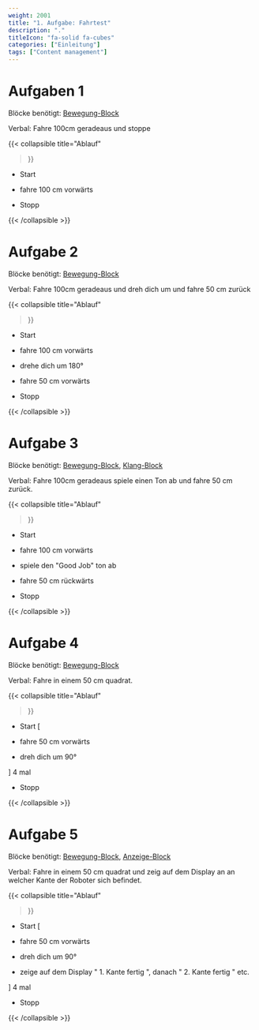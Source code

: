 ```yaml
---
weight: 2001
title: "1. Aufgabe: Fahrtest"
description: "."
titleIcon: "fa-solid fa-cubes"
categories: ["Einleitung"]
tags: ["Content management"]
---
```


# Aufgaben 1

Blöcke benötigt: [Bewegung-Block](/2.-allgemeine-blöcke/1.-bewegung.html)

Verbal: Fahre 100cm geradeaus und stoppe

{{< collapsible
    title="Ablauf"
>}}
- Start

- fahre 100 cm vorwärts

- Stopp

{{< /collapsible >}}

# Aufgabe 2

Blöcke benötigt: [Bewegung-Block](/2.-allgemeine-blöcke/1.-bewegung.html)

Verbal: Fahre 100cm geradeaus und dreh dich um und fahre 50 cm zurück

{{< collapsible
    title="Ablauf"
>}}


- Start

- fahre 100 cm vorwärts

- drehe dich um 180°

- fahre 50 cm vorwärts

- Stopp

{{< /collapsible >}}



# Aufgabe 3

Blöcke benötigt: [Bewegung-Block](/2.-allgemeine-blöcke/1.-bewegung.html), [Klang-Block](/2.-allgemeine-blöcke/3.-klang.html)

Verbal: Fahre 100cm geradeaus spiele einen Ton ab und fahre 50 cm zurück.

{{< collapsible
    title="Ablauf"
>}}


- Start

- fahre 100 cm vorwärts

- spiele den "Good Job" ton ab

- fahre 50 cm rückwärts

- Stopp

{{< /collapsible >}}



# Aufgabe 4

Blöcke benötigt: [Bewegung-Block](/2.-allgemeine-blöcke/1.-bewegung.html)

Verbal: Fahre in einem 50 cm quadrat.

{{< collapsible
    title="Ablauf"
>}}

- Start
[

- fahre 50 cm vorwärts 

- dreh dich um 90°

] 4 mal

- Stopp

{{< /collapsible >}}

# Aufgabe 5

Blöcke benötigt: [Bewegung-Block](/2.-allgemeine-blöcke/1.-bewegung.html), [Anzeige-Block](/2.-allgemeine-blöcke/4.-anzeige.html)

Verbal: Fahre in einem 50 cm quadrat und zeig auf dem Display an an welcher Kante der Roboter sich befindet.

{{< collapsible
    title="Ablauf"
>}}

- Start
[

- fahre 50 cm vorwärts 

- dreh dich um 90°

- zeige auf dem Display " 1. Kante fertig ", danach " 2. Kante fertig " etc.

] 4 mal

- Stopp

{{< /collapsible >}}

